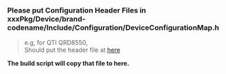 ### Please put Configuration Header Files in xxxPkg/Device/brand-codename/Include/Configuration/DeviceConfigurationMap.h
> e.g, for QTI QRD8550,  
>  Should put the header file at [here](https://github.com/woa-msmnile/msmnilePkg/blob/sunflower2333/2307/test/Platforms/KailuaPkg/Device/qcom-kailua/Include/Configuration/DeviceConfigurationMap.h)

**The build script will copy that file to here.**
